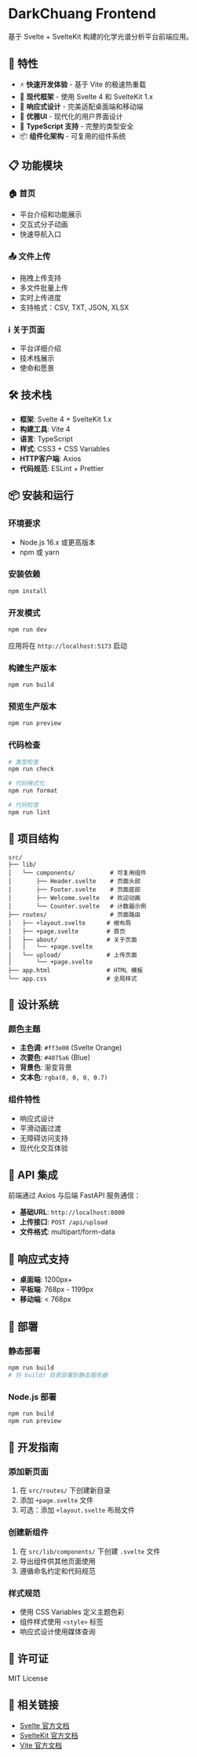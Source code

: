 # DarkChuang Frontend

基于 Svelte + SvelteKit 构建的化学光谱分析平台前端应用。

## 🚀 特性

- ⚡ **快速开发体验** - 基于 Vite 的极速热重载
- 🎯 **现代框架** - 使用 Svelte 4 和 SvelteKit 1.x
- 📱 **响应式设计** - 完美适配桌面端和移动端
- 🎨 **优雅UI** - 现代化的用户界面设计
- 🔧 **TypeScript 支持** - 完整的类型安全
- 📦 **组件化架构** - 可复用的组件系统

## 📋 功能模块

### 🏠 首页
- 平台介绍和功能展示
- 交互式分子动画
- 快速导航入口

### 📤 文件上传
- 拖拽上传支持
- 多文件批量上传
- 实时上传进度
- 支持格式：CSV, TXT, JSON, XLSX

### ℹ️ 关于页面
- 平台详细介绍
- 技术栈展示
- 使命和愿景

## 🛠️ 技术栈

- **框架**: Svelte 4 + SvelteKit 1.x
- **构建工具**: Vite 4
- **语言**: TypeScript
- **样式**: CSS3 + CSS Variables
- **HTTP客户端**: Axios
- **代码规范**: ESLint + Prettier

## 📦 安装和运行

### 环境要求
- Node.js 16.x 或更高版本
- npm 或 yarn

### 安装依赖
```bash
npm install
```

### 开发模式
```bash
npm run dev
```
应用将在 `http://localhost:5173` 启动

### 构建生产版本
```bash
npm run build
```

### 预览生产版本
```bash
npm run preview
```

### 代码检查
```bash
# 类型检查
npm run check

# 代码格式化
npm run format

# 代码检查
npm run lint
```

## 📁 项目结构

```
src/
├── lib/
│   └── components/          # 可复用组件
│       ├── Header.svelte    # 页面头部
│       ├── Footer.svelte    # 页面底部
│       ├── Welcome.svelte   # 欢迎动画
│       └── Counter.svelte   # 计数器示例
├── routes/                  # 页面路由
│   ├── +layout.svelte      # 根布局
│   ├── +page.svelte        # 首页
│   ├── about/              # 关于页面
│   │   └── +page.svelte
│   └── upload/             # 上传页面
│       └── +page.svelte
├── app.html                # HTML 模板
└── app.css                 # 全局样式
```

## 🎨 设计系统

### 颜色主题
- **主色调**: `#ff3e00` (Svelte Orange)
- **次要色**: `#4075a6` (Blue)
- **背景色**: 渐变背景
- **文本色**: `rgba(0, 0, 0, 0.7)`

### 组件特性
- 响应式设计
- 平滑动画过渡
- 无障碍访问支持
- 现代化交互体验

## 🔗 API 集成

前端通过 Axios 与后端 FastAPI 服务通信：

- **基础URL**: `http://localhost:8000`
- **上传接口**: `POST /api/upload`
- **文件格式**: multipart/form-data

## 📱 响应式支持

- **桌面端**: 1200px+
- **平板端**: 768px - 1199px
- **移动端**: < 768px

## 🚀 部署

### 静态部署
```bash
npm run build
# 将 build/ 目录部署到静态服务器
```

### Node.js 部署
```bash
npm run build
npm run preview
```

## 🤝 开发指南

### 添加新页面
1. 在 `src/routes/` 下创建新目录
2. 添加 `+page.svelte` 文件
3. 可选：添加 `+layout.svelte` 布局文件

### 创建新组件
1. 在 `src/lib/components/` 下创建 `.svelte` 文件
2. 导出组件供其他页面使用
3. 遵循命名约定和代码规范

### 样式规范
- 使用 CSS Variables 定义主题色彩
- 组件样式使用 `<style>` 标签
- 响应式设计使用媒体查询

## 📄 许可证

MIT License

## 🔗 相关链接

- [Svelte 官方文档](https://svelte.dev/)
- [SvelteKit 官方文档](https://kit.svelte.dev/)
- [Vite 官方文档](https://vitejs.dev/)